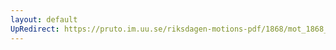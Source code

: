 ```yaml
---
layout: default
UpRedirect: https://pruto.im.uu.se/riksdagen-motions-pdf/1868/mot_1868__fk__56/mot_1868__fk__56-001.pdf
---
```

